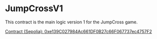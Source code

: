 # JumpCrossV1

This contract is the main logic version 1 for the JumpCross game.

[Contract (Sepolia): 0xe139C027984Ac661DF0B27c66F067737ec4757F2](https://sepolia.etherscan.io/address/0xe139C027984Ac661DF0B27c66F067737ec4757F2#code)
